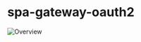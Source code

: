 # spa-gateway-oauth2

![Overview](https://qiita-image-store.s3.amazonaws.com/0/28298/88ca1833-0651-b988-79ce-e679d82839ef.png)
